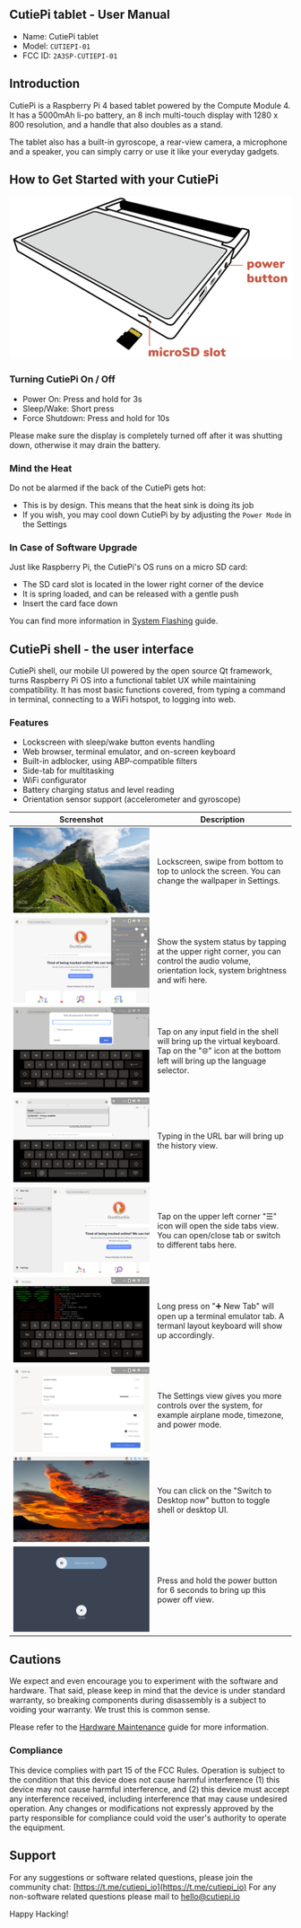 ## CutiePi tablet - User Manual

- Name: CutiePi tablet
- Model: `CUTIEPI-01`
- FCC ID: `2A3SP-CUTIEPI-01`

## Introduction

CutiePi is a Raspberry Pi 4 based tablet powered by the Compute Module 4. It has a 5000mAh li-po battery, an 8 inch multi-touch display with 1280 x 800 resolution, and a handle that also doubles as a stand.

The tablet also has a built-in gyroscope, a rear-view camera, a microphone and a speaker, you can simply carry or use it like your everyday gadgets.

## How to Get Started with your CutiePi

![](screenshots/cutiepi-manual-instruction.png)

### Turning CutiePi On / Off

- Power On: Press and hold for 3s 
- Sleep/Wake: Short press
- Force Shutdown: Press and hold for 10s 

Please make sure the display is completely turned off after it was shutting down, otherwise it may drain the battery. 

### Mind the Heat 

Do not be alarmed if the back of the CutiePi gets hot: 

- This is by design. This means that the heat sink is doing its job 
- If you wish, you may cool down CutiePi by by adjusting the `Power Mode` in the Settings

### In Case of Software Upgrade 

Just like Raspberry Pi, the CutiePi's OS runs on a micro SD card: 

- The SD card slot is located in the lower right corner of the device 
- It is spring loaded, and can be released with a gentle push 
- Insert the card face down 

You can find more information in [System Flashing](SystemFlashingGuide.md) guide.

## CutiePi shell - the user interface 

CutiePi shell, our mobile UI powered by the open source Qt framework, turns Raspberry Pi OS into a functional tablet UX while maintaining compatibility.
It has most basic functions covered, from typing a command in terminal, connecting to a WiFi hotspot, to logging into web.

### Features 

- Lockscreen with sleep/wake button events handling
- Web browser, terminal emulator, and on-screen keyboard
- Built-in adblocker, using ABP-compatible filters
- Side-tab for multitasking
- WiFi configurator
- Battery charging status and level reading 
- Orientation sensor support (accelerometer and gyroscope)

| Screenshot | Description |
| ------------- | ------------- |
| ![](screenshots/lockscreen.png) | Lockscreen, swipe from bottom to top to unlock the screen. You can change the wallpaper in Settings. | 
| ![](screenshots/system-status.png) | Show the system status by tapping at the upper right corner, you can control the audio volume, orientation lock, system brightness and wifi here.| 
| ![](screenshots/virtualkeyboard.png) | Tap on any input field in the shell will bring up the virtual keyboard. Tap on the "🌐" icon at the bottom left will bring up the language selector.|
| ![](screenshots/webbrowser-url.png) | Typing in the URL bar will bring up the history view. | 
| ![](screenshots/tab-view.png) | Tap on the upper left corner "☰" icon will open the side tabs view. You can open/close tab or switch to different tabs here. |
| ![](screenshots/new-tab.png) | Long press on "➕ New Tab" will open up a terminal emulator tab. A termanl layout keyboard will show up accordingly. | 
| ![](screenshots/settings.png) | The Settings view gives you more controls over the system, for example airplane mode, timezone, and power mode. | 
| ![](screenshots/desktop-toggle.png) |  You can click on the "Switch to Desktop now" button to toggle shell or desktop UI. |
| ![](screenshots/power-off.png) |  Press and hold the power button for 6 seconds to bring up this power off view.  |

## Cautions  

We expect and even encourage you to experiment with the software and hardware. That said, please keep in mind that the device is under standard warranty, so breaking components during disassembly is a subject to voiding your warranty. We trust this is common sense. 

Please refer to the [Hardware Maintenance](HardwareMaintenanceGuide.md) guide for more information.

### Compliance 

This device complies with part 15 of the FCC Rules. Operation is subject to the condition that this device does not cause harmful interference (1) this device may not cause harmful interference, and (2) this device must accept any interference received, including interference that may cause undesired operation. Any changes or modifications not expressly approved by the party responsible for compliance could void the user's authority to operate the equipment.

## Support 

For any suggestions or software related questions, please join the community chat: [https://t.me/cutiepi_io](https://t.me/cutiepi_io) 
For any non-software related questions please mail to [hello@cutiepi.io](mailto:hello@cutiepi.io) 

Happy Hacking!
